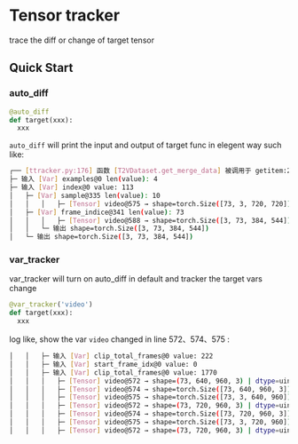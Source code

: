 # Tensor tracker

trace the diff or change of target tensor

## Quick  Start


### auto_diff
```py
@auto_diff
def target(xxx):
  xxx
```

`auto_diff` will print the input and output of target func in elegent way such like:

```bash
┌── [ttracker.py:176] 函数 [T2VDataset.get_merge_data] 被调用于 getitem:283 (t2v_dataset.py:283 <- thread.py:57 <- thread.py:80)
├─ 输入 [Var] examples@0 len(value): 4
├─ 输入 [Var] index@0 value: 113
│   ├─ [Var] sample@335 len(value): 10
│   │   │   ├─ [Tensor] video@575 → shape=torch.Size([73, 3, 720, 720]) | dtype=torch.uint8
│   ├─ [Var] frame_indice@341 len(value): 73
│   │   │   ├─ [Tensor] video@588 → shape=torch.Size([3, 73, 384, 544]) | dtype=torch.float32
│   │   └─ 输出 shape=torch.Size([3, 73, 384, 544])
│   └─ 输出 shape=torch.Size([3, 73, 384, 544])
```

### var_tracker

var_tracker will turn on auto_diff in default and tracker the target vars change

```py
@var_tracker('video')
def target(xxx):
  xxx
```

log like, show the var  `video` changed in line 572、574、575 :

```bash
│   │   ├─ 输入 [Var] clip_total_frames@0 value: 222
│   │   ├─ 输入 [Var] start_frame_idx@0 value: 0
│   │   ├─ 输入 [Var] clip_total_frames@0 value: 1770
│   │   │   ├─ [Tensor] video@572 → shape=(73, 640, 960, 3) | dtype=uint8
│   │   │   ├─ [Tensor] video@574 → shape=torch.Size([73, 640, 960, 3]) | dtype=torch.uint8
│   │   │   ├─ [Tensor] video@575 → shape=torch.Size([73, 3, 640, 960]) | dtype=torch.uint8
│   │   │   ├─ [Tensor] video@572 → shape=(73, 720, 960, 3) | dtype=uint8
│   │   │   ├─ [Tensor] video@574 → shape=torch.Size([73, 720, 960, 3]) | dtype=torch.uint8
│   │   │   ├─ [Tensor] video@575 → shape=torch.Size([73, 3, 720, 960]) | dtype=torch.uint8
│   │   │   ├─ [Tensor] video@572 → shape=(73, 720, 960, 3) | dtype=uint8
```
